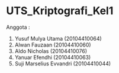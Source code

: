 # UTS_Kriptografi_Kel1
Anggota :
1. Yusuf Mulya Utama         (20104410064)
2. Alwan Fauzaan             (20104410060)
3. Aldo Nicholas             (20104410076)
4. Yanuar Efendhi            (20104410063)
5. Suji Marselius Evvandri   (20104410044)
